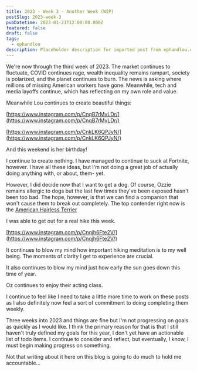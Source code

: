 ```yaml
---
title: 2023 - Week 3 - Another Week (WIP)
postSlug: 2023-week-3
pubDatetime: 2023-01-21T12:00:00.000Z
featured: false
draft: false
tags:
  - ephandlou
description: Placeholder description for imported post from ephandlou.com
---
```


We're now through the third week of 2023. The market continues to fluctuate, COVID continues rage, wealth inequality remains rampart, society is polarized, and the planet continues to burn. The news is asking where millions of missing American workers have gone. Meanwhile, tech and media layoffs continue, which has reflecting on my own role and value.

Meanwhile Lou continues to create beautiful things:

[https://www.instagram.com/p/CnqB7rMvLDr/](https://www.instagram.com/p/CnqB7rMvLDr/)

[https://www.instagram.com/p/CnkLK6QPJyN/](https://www.instagram.com/p/CnkLK6QPJyN/)

And this weekend is her birthday!

I continue to create nothing. I have managed to continue to suck at Fortnite, however. I have all these ideas, but I'm not doing a great job of actually doing anything with, or about, them- yet.

However, I did decide now that I want to get a dog. Of course, Ozzie remains allergic to dogs but the last few times they've been exposed hasn't been too bad. The hope, however, is that we can find a companion that won't cause them to break out completely. The top contender right now is the [American Hairless Terrier](https://en.wikipedia.org/wiki/American_Hairless_Terrier)

I was able to get out for a real hike this week.

[https://www.instagram.com/p/Cnqjh6Fte2V/](https://www.instagram.com/p/Cnqjh6Fte2V/)

It continues to blow my mind how important hiking meditation is to my well being. The moments of clarity I get to experience are crucial.

It also continues to blow my mind just how early the sun goes down this time of year.

Oz continues to enjoy their acting class.

I continue to feel like I need to take a little more time to work on these posts as I also definitely now feel a sort of commitment to doing completing them weekly.

Three weeks into 2023 and things are fine but I'm not progressing on goals as quickly as I would like. I think the primary reason for that is that I still haven't truly defined my goals for this year, I don't yet have an actionable list of todo items. I continue to consider and reflect, but eventually, I know, I must begin making progress on something.

Not that writing about it here on this blog is going to do much to hold me accountable...
